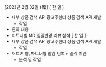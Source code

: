[2023년 2월 02일 (목)]
[ 한 일 ]
* 내부 상품 검색 API  광고주센터 상품 검색 API 개발
    * 작업 
* 문의 대응
* 파트너별 MD 일괄변경 리뷰 참석
[ 할 일 ]
* 내부 상품 검색 API 광고주센터 상품 검색 API 개발
    * 작업
* 어드민 웹, 파트너웹 알람 팀즈 > 슬랙 이관 
    * 분석 및 작업
